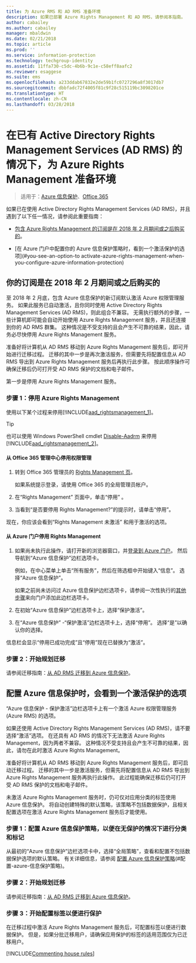 ```yaml
---
title: 为 Azure RMS 和 AD RMS 准备环境
description: 如果已部署 Azure Rights Management 和 AD RMS，请参阅本指南。
author: cabailey
ms.author: cabailey
manager: mbaldwin
ms.date: 02/21/2018
ms.topic: article
ms.prod: ''
ms.service: information-protection
ms.technology: techgroup-identity
ms.assetid: 11ffa730-c5dc-4b6b-9c1e-c58eff8aafc2
ms.reviewer: esaggese
ms.suite: ems
ms.openlocfilehash: a233ddab67832e2de59b1fc0727296a8f3017db7
ms.sourcegitcommit: dbbfadc72f4005f81c9f28c515119bc3098201ce
ms.translationtype: HT
ms.contentlocale: zh-CN
ms.lasthandoff: 03/28/2018
---
```

# <a name="preparing-the-environment-for-azure-rights-management-when-you-also-have-active-directory-rights-management-services-ad-rms"></a>在已有 Active Directory Rights Management Services (AD RMS) 的情况下，为 Azure Rights Management 准备环境

>适用于：[Azure 信息保护](https://azure.microsoft.com/pricing/details/information-protection)、[Office 365](http://download.microsoft.com/download/E/C/F/ECF42E71-4EC0-48FF-AA00-577AC14D5B5C/Azure_Information_Protection_licensing_datasheet_EN-US.pdf)

如果已在使用 Active Directory Rights Management Services (AD RMS)，并且遇到了以下任一情况，请参阅此重要指南：

- [包含 Azure Rights Management 的订阅是在 2018 年 2 月期间或之后购买的](#your-subscription-was-purchased-during-or-after-february-2018)。

- [在 Azure 门户中配置你的 Azure 信息保护策略时，看到一个激活保护的选项](#you-see-an-option-to activate-azure-rights-management-when-you-configure-azure-information-protection)

## <a name="your-subscription-was-purchased-during-or-after-february-2018"></a>你的订阅是在 2018 年 2 月期间或之后购买的

至 2018 年 2 月底，包含 Azure 信息保护的新订阅默认激活 Azure 权限管理服务。 如果此服务已自动激活，且你同时使用 Active Directory Rights Management Services (AD RMS)，则此组合不兼容。 无需执行额外的步骤，一些计算机即可能会自动开始使用 Azure Rights Management 服务，并且还连接到你的 AD RMS 群集。 这种情况是不受支持的且会产生不可靠的结果，因此，请务必尽快停用 Azure Rights Management 服务。 

准备好将计算机从 AD RMS 移动到 Azure Rights Management 服务后，即可开始进行迁移过程。 迁移的其中一步是再次激活服务，但需要先将配置信息从 AD RMS 导出到 Azure Rights Management 服务后再执行此步骤。 按此顺序操作可确保迁移后仍可打开受 AD RMS 保护的文档和电子邮件。

第一步是停用 Azure Rights Management 服务。

### <a name="step-1-deactivate-azure-rights-management"></a>步骤 1：停用 Azure Rights Management
使用以下某个过程来停用[!INCLUDE[aad_rightsmanagement_1](../includes/aad_rightsmanagement_1_md.md)]。

> [!TIP]
> 也可以使用 Windows PowerShell cmdlet [Disable-Aadrm](http://msdn.microsoft.com/library/windowsazure/dn629422.aspx) 来停用 [!INCLUDE[aad_rightsmanagement_2](../includes/aad_rightsmanagement_2_md.md)]。

#### <a name="to-deactivate-rights-management-from-the-office-365-admin-center"></a>从 Office 365 管理中心停用权限管理

1. 转到 Office 365 管理员的 [Rights Management 页](https://account.activedirectory.windowsazure.com/RmsOnline/Manage.aspx)。
    
    如果系统提示登录，请使用 Office 365 的全局管理员帐户。

2. 在“Rights Management”  页面中，单击“停用” 。

3.  当看到“是否要停用 Rights Management?”的提示时，请单击“停用”。

现在，你应该会看到“Rights Management 未激活”  和用于激活的选项。

#### <a name="to-deactivate-rights-management-from-the-azure-portal"></a>从 Azure 门户停用 Rights Management

1. 如果尚未执行此操作，请打开新的浏览器窗口，并[登录到 Azure 门户](configure-policy.md#signing-in-to-the-azure-portal)。 然后导航到“Azure 信息保护”边栏选项卡。
    
    例如，在中心菜单上单击“所有服务”，然后在筛选框中开始键入“信息”。 选择“Azure 信息保护”。
    
    如果之前尚未访问过 Azure 信息保护边栏选项卡，请参阅一次性执行的[其他步骤](configure-policy.md#to-access-the-azure-information-protection-blade-for-the-first-time)来向门户添加此边栏选项卡。

2. 在初始“Azure 信息保护”边栏选项卡上，选择“保护激活”。 

3.  在“Azure 信息保护” -“保护激活”边栏选项卡上，选择“停用”。 选择“是”以确认你的选择。

信息栏会显示“停用已成功完成”且“停用”现在已替换为“激活”。 

### <a name="step-2-start-planning-for-migration"></a>步骤 2：开始规划迁移

请参阅迁移指南：[从 AD RMS 迁移到 Azure 信息保护](../plan-design/migrate-from-ad-rms-to-azure-rms.md)。

## <a name="you-see-an-option-to-activate-protection-when-you-configure-azure-information-protection"></a>配置 Azure 信息保护时，会看到一个激活保护的选项

“Azure 信息保护 - 保护激活”边栏选项卡上有一个激活 Azure 权限管理服务 (Azure RMS) 的选项。  

如果还使用 Active Directory Rights Management Services (AD RMS)，请不要选择“激活”选项。 在还具有 AD RMS 的情况下无法激活 Azure Rights Management，因为两者不兼容。 这种情况不受支持且会产生不可靠的结果，因此，请勿在此时激活 Azure Rights Management。  

准备好将计算机从 AD RMS 移动到 Azure Rights Management 服务后，即可启动迁移过程。 迁移的其中一步是激活服务，但需先将配置信息从 AD RMS 导出到 Azure Rights Management 服务再执行此操作。 此过程能确保迁移后仍可打开受 AD RMS 保护的文档和电子邮件。 

未激活 Azure Rights Management 服务时，仍可仅对应用分类的标签使用 Azure 信息保护。 将自动创建特殊的默认策略，该策略不包括数据保护，且相关配置选项在激活 Azure Rights Management 服务后才能使用。

### <a name="step-1-configure-your-azure-information-protection-policy-for-classification-and-labeling---without-protection"></a>步骤 1：配置 Azure 信息保护策略，以便在无保护的情况下进行分类和标记

从最初的“Azure 信息保护”边栏选项卡中，选择“全局策略”，查看和配置不包括数据保护选项的默认策略。 有关详细信息，请参阅 [配置 Azure 信息保护策略](configure-policy.md)(#配置-azure-信息保护策略)。

### <a name="step-2-start-planning-for-migration"></a>步骤 2：开始规划迁移

请参阅迁移指南：[从 AD RMS 迁移到 Azure 信息保护](../plan-design/migrate-from-ad-rms-to-azure-rms.md)。

### <a name="step-3-start-to-configure-labels-for-protection"></a>步骤 3：开始配置标签以便进行保护

在迁移过程中激活 Azure Rights Management 服务后，可配置标签以便进行数据保护。 但是，如果分批迁移用户，请确保应用保护的标签的适用范围仅为已迁移用户。

[!INCLUDE[Commenting house rules](../includes/houserules.md)]

